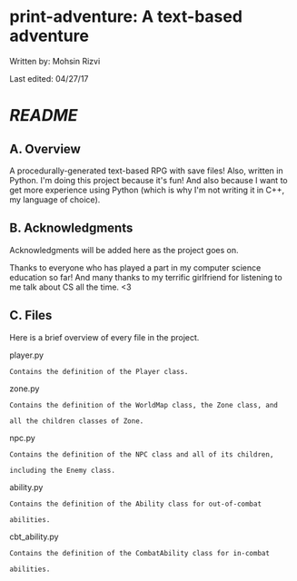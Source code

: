 # print-adventure: A text-based adventure
Written by:  Mohsin Rizvi

Last edited: 04/27/17

# *README*

## A. Overview

A procedurally-generated text-based RPG with save files! Also, written
in Python. I'm doing this project because it's fun! And also because
I want to get more experience using Python (which is why I'm not
writing it in C++, my language of choice).

## B. Acknowledgments

Acknowledgments will be added here as the project goes on.

Thanks to everyone who has played a part in my computer science
education so far! And many thanks to my terrific girlfriend for
listening to me talk about CS all the time. <3

## C. Files

Here is a brief overview of every file in the project.

  player.py
  
    Contains the definition of the Player class.
    
  zone.py
  
    Contains the definition of the WorldMap class, the Zone class, and
    
    all the children classes of Zone.
    
  npc.py
  
    Contains the definition of the NPC class and all of its children,
    
    including the Enemy class.
    
  ability.py
  
    Contains the definition of the Ability class for out-of-combat
    
    abilities.
    
  cbt_ability.py
  
    Contains the definition of the CombatAbility class for in-combat
    
    abilities.
